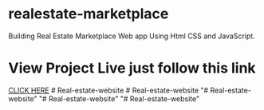 # realestate-marketplace
Building Real Estate Marketplace Web app Using Html CSS and JavaScript.

# View Project Live just follow this link 
[CLICK HERE](https://sujanban.github.io/realestate-marketplace/)
#   R e a l - e s t a t e - w e b s i t e  
 #   R e a l - e s t a t e - w e b s i t e  
 "# Real-estate-website" 
"# Real-estate-website" 
"# Real-estate-website" 
